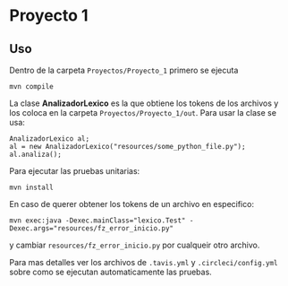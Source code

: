 # Proyecto 1

## Uso

Dentro de la carpeta `Proyectos/Proyecto_1` primero se ejecuta

```
mvn compile
```

La clase **AnalizadorLexico** es la que obtiene los tokens de los archivos y los
coloca en la carpeta `Proyectos/Proyecto_1/out`. Para usar la clase se usa:

```
AnalizadorLexico al;
al = new AnalizadorLexico("resources/some_python_file.py");
al.analiza();
```

Para ejecutar las pruebas unitarias:

```
mvn install
```

En caso de querer obtener los tokens de un archivo en especifico:

```
mvn exec:java -Dexec.mainClass="lexico.Test" -Dexec.args="resources/fz_error_inicio.py"
```

y cambiar `resources/fz_error_inicio.py` por cualqueir otro archivo.

Para mas detalles ver los archivos de `.tavis.yml` y `.circleci/config.yml` sobre
como se ejecutan automaticamente las pruebas.
